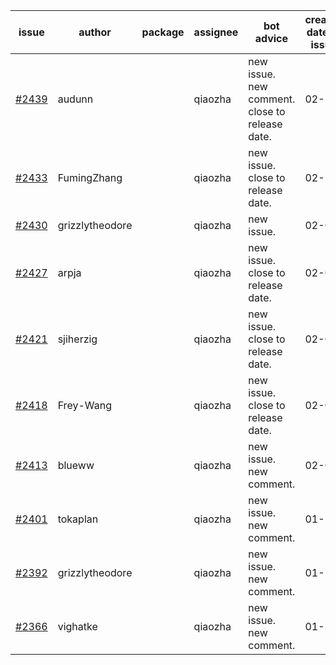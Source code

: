 | issue | author | package | assignee | bot advice | created date of issue | target release date | date from target |
| ------ | ------ | ------ | ------ | ------ | ------ | ------ | :-----: |
| [#2439](https://github.com/Azure/sdk-release-request/issues/2439) | audunn |  | qiaozha | new issue. new comment. close to release date.  | 02-10 | 02-14 | 0 |
| [#2433](https://github.com/Azure/sdk-release-request/issues/2433) | FumingZhang |  | qiaozha | new issue. close to release date.  | 02-10 | 02-14 | 0 |
| [#2430](https://github.com/Azure/sdk-release-request/issues/2430) | grizzlytheodore |  | qiaozha | new issue. | 02-09 | 02-23 |  |
| [#2427](https://github.com/Azure/sdk-release-request/issues/2427) | arpja |  | qiaozha | new issue. close to release date.  | 02-09 | 02-14 | 0 |
| [#2421](https://github.com/Azure/sdk-release-request/issues/2421) | sjiherzig |  | qiaozha | new issue. close to release date.  | 02-07 | 02-15 | 0 |
| [#2418](https://github.com/Azure/sdk-release-request/issues/2418) | Frey-Wang |  | qiaozha | new issue. close to release date.  | 02-07 | 02-14 | 0 |
| [#2413](https://github.com/Azure/sdk-release-request/issues/2413) | blueww |  | qiaozha | new issue. new comment. | 02-07 | 02-09 |  |
| [#2401](https://github.com/Azure/sdk-release-request/issues/2401) | tokaplan |  | qiaozha | new issue. new comment. | 01-21 | 02-07 |  |
| [#2392](https://github.com/Azure/sdk-release-request/issues/2392) | grizzlytheodore |  | qiaozha | new issue. new comment. | 01-19 | 01-28 |  |
| [#2366](https://github.com/Azure/sdk-release-request/issues/2366) | vighatke |  | qiaozha | new issue. new comment. | 01-10 | 01-24 |  |
